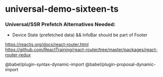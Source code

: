 # universal-demo-sixteen-ts

### Universal/SSR Prefetch Alternatives Needed:

* Device State (prefetched data) && InfoBar should be part of Footer

https://reactjs.org/docs/react-router.html
https://github.com/ReactTraining/react-router/tree/master/packages/react-router-redux

@babel/plugin-syntax-dynamic-import
@babel/plugin-proposal-dynamic-import
